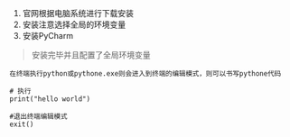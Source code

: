 1. 官网根据电脑系统进行下载安装
2. 安装注意选择全局的环境变量
3. 安装PyCharm

>安装完毕并且配置了全局环境变量

```
在终端执行python或pythone.exe则会进入到终端的编辑模式，则可以书写pythone代码

# 执行
print("hello world")

#退出终端编辑模式
exit()
```